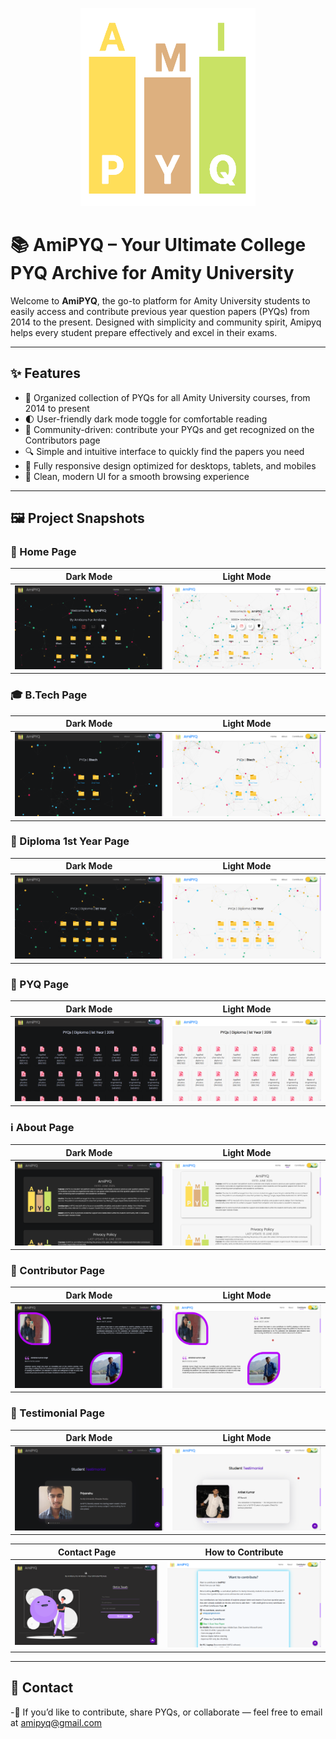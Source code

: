 <p align="center">
  <img src="assets/logo.png" alt="Amipyq Logo" />
</p>

  

# 📚 AmiPYQ – Your Ultimate College PYQ Archive for Amity University

Welcome to **AmiPYQ**, the go-to platform for Amity University students to easily access 
and contribute previous year question papers (PYQs) from 2014 to the present. Designed with 
simplicity and community spirit, Amipyq helps every student prepare effectively and excel in their exams.

---

## ✨ Features

- 📂 Organized collection of PYQs for all Amity University courses, from 2014 to present
- 🌓 User-friendly dark mode toggle for comfortable reading  
- 🙌 Community-driven: contribute your PYQs and get recognized on the Contributors page  
- 🔍 Simple and intuitive interface to quickly find the papers you need  
- 📱 Fully responsive design optimized for desktops, tablets, and mobiles  
- 🎨 Clean, modern UI for a smooth browsing experience

---
## 🖼️ Project Snapshots

### 📱 Home Page
| Dark Mode | Light Mode |
|-----------|------------|
| ![Dark Mode](assets/home-dark.png) | ![Light Mode](assets/home-light.png) |

### 🎓 B.Tech Page

| Dark Mode | Light Mode |
|-----------|------------|
| ![BTech Dark](assets/btech-dark.png) | ![BTech Light](assets/year.png) |

### 📘 Diploma 1st Year Page

| Dark Mode | Light Mode |
|-----------|------------|
| ![Diploma Dark](assets/diploma-dark.png) | ![Diploma Light](assets/diploma1styr.png) |

### 📂 PYQ Page

| Dark Mode | Light Mode |
|-----------|------------|
| ![PYQ Dark](assets/pyq-dark.png) | ![PYQ Light](assets/pyq.png) |

### ℹ️ About Page

| Dark Mode | Light Mode |
|-----------|------------|
| ![About Dark](assets/about.png) | ![About Light](assets/about-light.png) |


### 🤝 Contributor Page

| Dark Mode | Light Mode |
|-----------|------------|
| ![Contributor Dark](assets/contributor.png) | ![Contributor Light](assets/contributor-light.png) |

### 🤝 Testimonial Page

| Dark Mode | Light Mode |
|-----------|------------|
| ![Contributor Dark](assets/testimonial.png) | ![Contributor Light](assets/testimonial-light.png) |


| Contact Page | How to Contribute |
|-----------|------------|
| ![Contact Dark](assets/contact.png) | ![Contact Light](assets/howtocontribute.png) |

---

## 📱 Contact
-📩 If you’d like to contribute, share PYQs, or collaborate — feel free to email at amipyq@gmail.com
